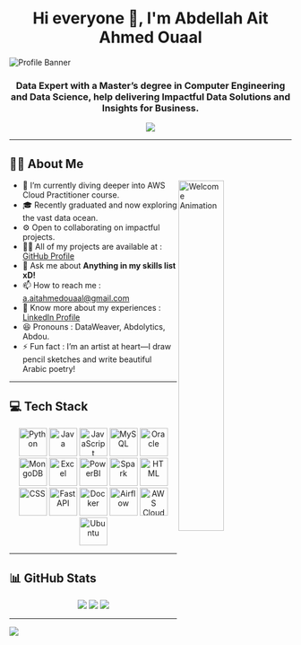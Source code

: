 <h1 align="center">Hi everyone 👋, I'm Abdellah Ait Ahmed Ouaal</h1>

![Profile Banner](https://raw.githubusercontent.com/abdolytics/abdolytics/main/abdolytics-banner.png)

<h3 align="center">Data Expert with a Master’s degree in Computer Engineering and Data Science, help delivering Impactful Data Solutions and Insights for Business.</h3>

<div align="center">
  
  [![](https://visitcount.itsvg.in/api?id=abdolytics&icon=6&color=6)](https://visitcount.itsvg.in)
</div>

<hr/>

<h2>👨‍💻 About Me</h2>

<img align="right" alt="Welcome Animation" width="40%" src="https://media.giphy.com/media/QTfX9Ejfra3ZmNxh6B/giphy.gif">

- 🌱 I’m currently diving deeper into AWS Cloud Practitioner course.
- 🎓 Recently graduated and now exploring the vast data ocean.
- ⚙️ Open to collaborating on impactful projects.
- 👨‍💻 All of my projects are available at : <a href="https://github.com/abdolytics">GitHub Profile</a>
- 💬 Ask me about <strong>Anything in my skills list xD!</strong>
- 📫 How to reach me : <a href="mailto:a.aitahmedouaal@gmail.com">a.aitahmedouaal@gmail.com</a>
- 📄 Know more about my experiences : <a href="https://www.linkedin.com/in/abdellah-ait-ahmed-ouaal">LinkedIn Profile</a>
- 😆 Pronouns : DataWeaver, Abdolytics, Abdou.
- ⚡ Fun fact : I’m an artist at heart—I draw pencil sketches and write beautiful Arabic poetry!

<hr/>

<h2>💻 Tech Stack</h2>

<div align="center">
  <img src="https://cdn.jsdelivr.net/gh/devicons/devicon/icons/python/python-original.svg" width="50" alt="Python"/>
  <img src="https://cdn.jsdelivr.net/gh/devicons/devicon/icons/java/java-original.svg" width="50" alt="Java"/>
  <img src="https://cdn.jsdelivr.net/gh/devicons/devicon@latest/icons/javascript/javascript-original.svg" width="50" alt="JavaScript"/>
  <img src="https://cdn.jsdelivr.net/gh/devicons/devicon/icons/mysql/mysql-original.svg" width="50" alt="MySQL"/>
  <img src="https://cdn.jsdelivr.net/gh/devicons/devicon@latest/icons/oracle/oracle-original.svg" width="50" height="50" alt="Oracle"/>
  <img src="https://cdn.jsdelivr.net/gh/devicons/devicon/icons/mongodb/mongodb-original.svg" width="50" alt="MongoDB"/>
  <img src="https://img.icons8.com/color/48/null/microsoft-excel-2019--v1.png" width="50" alt="Excel"/>
  <img src="https://img.icons8.com/color/48/null/power-bi.png" width="50" alt="PowerBI"/>
  <img src="https://cdn.jsdelivr.net/gh/devicons/devicon@latest/icons/apachespark/apachespark-original.svg" width="50" alt="Spark"/>
  <img src="https://cdn.jsdelivr.net/gh/devicons/devicon@latest/icons/html5/html5-original.svg" width="50" alt="HTML"/>
  <img src="https://cdn.jsdelivr.net/gh/devicons/devicon@latest/icons/css3/css3-original.svg" width="50" alt="CSS"/>
  <img src="https://cdn.jsdelivr.net/gh/devicons/devicon/icons/fastapi/fastapi-original.svg" width="50" alt="FastAPI"/>
  <img src="https://cdn.jsdelivr.net/gh/devicons/devicon/icons/docker/docker-original.svg" width="50" alt="Docker" />
  <img src="https://cdn.jsdelivr.net/gh/devicons/devicon@latest/icons/apacheairflow/apacheairflow-original.svg" width="50"  alt="Airflow"/>
  <img src="https://cdn.jsdelivr.net/gh/devicons/devicon@latest/icons/amazonwebservices/amazonwebservices-plain-wordmark.svg" width="50"alt="AWS Cloud"/>
  <img src="https://cdn.jsdelivr.net/gh/devicons/devicon@latest/icons/ubuntu/ubuntu-original.svg" width="50" alt="Ubuntu"/>
</div>

<hr/>

<h2>📊 GitHub Stats</h2>

<div align="center">
  <img src="https://github-readme-stats.vercel.app/api?username=abdolytics&theme=tokyonight&hide_border=false&include_all_commits=false&count_private=false"/>
  <img src="https://github-readme-streak-stats.herokuapp.com/?user=abdolytics&theme=tokyonight&hide_border=false"/>
  <img src="https://github-readme-stats.vercel.app/api/top-langs/?username=abdolytics&theme=tokyonight&hide_border=false&include_all_commits=false&count_private=false&layout=compact"/>
</div>

<hr/>

<img src="https://readme-typing-svg.herokuapp.com?font=Fira+Code&weight=500&size=22&pause=1000&color=6A5ACD&center=true&vCenter=true&width=435&lines=Empower+data,+Empower+business.;Data+is+the+new+oil!;Keep+learning%2C+keep+growing."/>

